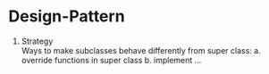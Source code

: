 # Design-Pattern
1. Strategy  
Ways to make subclasses behave differently from super class:
a. override functions in super class
b. implement ...
